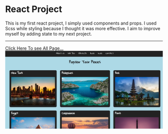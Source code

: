 # React Project
This is my first react project, I simply used components and props. I used Scss while styling because I thought it was more effective. I aim to improve myself by adding state to my next project.
***

[Click Here To see All Page...](https://tourproject1.netlify.app/)
![](https://github.com/MuazV/tourPlaces-React-Project/blob/master/Preview.jpg)
